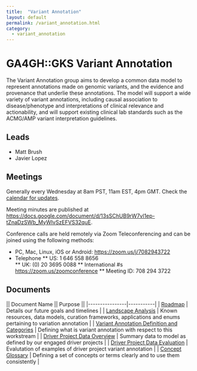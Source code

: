 ```yaml
---
title:  "Variant Annotation"
layout: default
permalink: /variant_annotation.html
category:
  - variant_annotation
---
```


# GA4GH::GKS Variant Annotation

The Variant Annotation group aims to develop a common data model to represent annotations made on genomic variants, and the evidence and provenance that underlie these annotations. The model will support a wide variety of variant annotations, including causal association to disease/phenotype and interpretations of clinical relevance and actionability, and will support existing clinical lab standards such as the ACMG/AMP variant interpretation guidelines.

## Leads

* Matt Brush
* Javier Lopez

## Meetings

Generally every Wednesday at 8am PST, 11am EST, 4pm GMT. Check the [calendar for updates](https://calendar.google.com/calendar/b/1?cid=Z2Vub21pY3NhbmRoZWFsdGgub3JnX2trZTc4cnBuZms0dGszdmNyam8wODUxcHEwQGdyb3VwLmNhbGVuZGFyLmdvb2dsZS5jb20).

Meeting minutes are published at https://docs.google.com/document/d/13sSChUB9rW7vl1ep-tZnaDzSWb_MyWIvSzEFVS32quE.

Conference calls are held remotely via Zoom Teleconferencing and can be joined using the following methods:

* PC, Mac, Linux, iOS or Android: https://zoom.us/j/7082943722
* Telephone
** US: 1 646 558 8656  
** UK: (0) 20 3695 0088
** International #s https://zoom.us/zoomconference
** Meeting ID: 708 294 3722

## Documents

|| Document Name || Purpose || 
|----------------|-----------|
| [Roadmap](https://docs.google.com/document/d/1Hu1t_JPtm1T12M5iJVPsZxDvE-OJp-munyWh-S7vu68/edit ) | Details our future goals and timelines |
| [Landscape Analysis](https://docs.google.com/spreadsheets/d/1BV0BuvdkobVAi3YLCzqUUqBGT-wM2jPfLvVQAF5IQcc/edit#gid=1171477640) | Known resources, data models, curation frameworks, applications and enums pertaining to variation annotation |
| [Variant Annotation Definition and Categories](https://docs.google.com/document/d/1csUrC4kX6G1V1GIz07btQQ3oL_cdDPJShuauL_uCjEw/edit) | Defining what is variant annotation with respect to this workstream |
| [Driver Project Data Overview](https://docs.google.com/document/d/1qRlDRXaKoeW8vWZ6meQBNutXsTIBqtQrf7B0IJ4JDNg/edit#heading=h.pd5a1roctmgj) | Summary data to model as defined by our engaged driver projects |
| [Driver Project Data Evaluation](https://docs.google.com/document/d/1BbRfPyYH3aHGEK1QhoVRGQJtY9FkVF0GHdaSzez1Reo/edit#heading=h.gy3xodyz89u6) | Evalutation of examples of driver project variant annotation |
| [Concept Glossary](https://docs.google.com/document/d/1zrOXzD08XletSHwrJHofkPufANkAy7marAkPyFX9AVY/edit) | Defining a set of concepts or terms clearly and to use them consistently |

